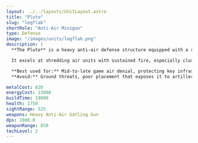 ```yaml
---
layout: ../../layouts/UnitLayout.astro
title: "Pluto"
slug: "legflak"
shortRole: "Anti-Air Minigun"
type: Defense
image: "/images/units/legflak.png"
description: |
  **The Pluto** is a heavy anti-air defense structure equipped with a rapid-firing gatling gun specialized for taking down aircraft at range.

  It excels at shredding air units with sustained fire, especially clustered or slower targets like bombers. However, it cannot target ground units and must be protected from ground assaults.

  **Best used for:** Mid-to-late game air denial, protecting key infrastructure from air raids  
  **Avoid:** Ground threats, poor placement that exposes it to artillery

metalCost: 820
energyCost: 13000
buildTime: 19000
health: 1750
sightRange: 525
weapons: Heavy Anti-Air Gatling Gun
dps: 1080.0
weaponRange: 850
techLevel: 2
---
```

